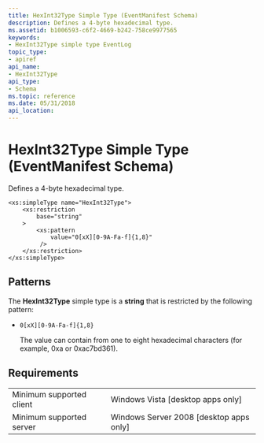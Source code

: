 ```yaml
---
title: HexInt32Type Simple Type (EventManifest Schema)
description: Defines a 4-byte hexadecimal type.
ms.assetid: b1006593-c6f2-4669-b242-758ce9977565
keywords:
- HexInt32Type simple type EventLog
topic_type:
- apiref
api_name:
- HexInt32Type
api_type:
- Schema
ms.topic: reference
ms.date: 05/31/2018
api_location: 
---
```


# HexInt32Type Simple Type (EventManifest Schema)

Defines a 4-byte hexadecimal type.

``` syntax
<xs:simpleType name="HexInt32Type">
    <xs:restriction
        base="string"
    >
        <xs:pattern
            value="0[xX][0-9A-Fa-f]{1,8}"
         />
    </xs:restriction>
</xs:simpleType>
```

## Patterns

The **HexInt32Type** simple type is a **string** that is restricted by the following pattern:

-   `0[xX][0-9A-Fa-f]{1,8}`

    The value can contain from one to eight hexadecimal characters (for example, 0xa or 0xac7bd361).

## Requirements



|                                     |                                                      |
|-------------------------------------|------------------------------------------------------|
| Minimum supported client<br/> | Windows Vista \[desktop apps only\]<br/>       |
| Minimum supported server<br/> | Windows Server 2008 \[desktop apps only\]<br/> |



 

 





